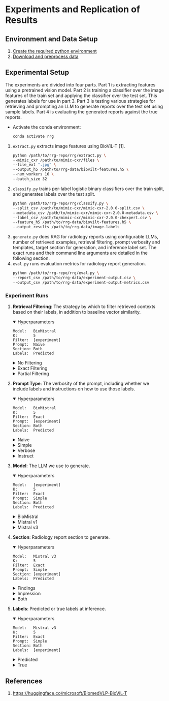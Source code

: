 # Experiments and Replication of Results

## Environment and Data Setup
1. [Create the required python environment](README.md#environment-setup)
1. [Download and preprocess data](data-ingest.md)

## Experimental Setup
The experiments are divided into four parts. Part 1 is extracting features using a pretrained vision model. Part 2 is training a classifier over the image features of the train set and applying the classifier over the test set. This generates labels for use in part 3. Part 3 is testing various strategies for retrieving and prompting an LLM to generate reports over the test set using sample labels. Part 4 is evaluating the generated reports against the true reports.
* Activate the conda environment:
    ```bash
    conda activate rrg
    ```
1. `extract.py` extracts image features using BioViL-T [1].
    ```bash
    python /path/to/rrg-repo/rrg/extract.py \
    --mimic_cxr /path/to/mimic-cxr/files \
    --file_ext ".jpg" \
    --output_h5 /path/to/rrg-data/biovilt-features.h5 \
    --num_workers 16 \
    --batch_size 32
    ```
1. `classify.py` trains per-label logistic binary classifiers over the train split, and generates labels over the test split.
    ```bash
    python /path/to/rrg-repo/rrg/classify.py \
    --split_csv /path/to/mimic-cxr/mimic-cxr-2.0.0-split.csv \
    --metadata_csv /path/to/mimic-cxr/mimic-cxr-2.0.0-metadata.csv \
    --label_csv /path/to/mimic-cxr/mimic-cxr-2.0.0-chexpert.csv \
    --feature_h5 /path/to/rrg-data/biovilt-features.h5 \
    --output_results /path/to/rrg-data/image-labels
    ```
1. `generate.py` does RAG for radiology reports using configurable LLMs, number of retrieved examples, retrieval filtering, prompt verbosity and templates, target section for generation, and inference label set. The exact runs and their command line arguments are detailed in the following section.
1. `eval.py` runs evaluation metrics for radiology report generation.
    ```bash
    python /path/to/rrg-repo/rrg/eval.py \
    --report_csv /path/to/rrg-data/experiment-output.csv \
    --output_csv /path/to/rrg-data/experiment-output-metrics.csv
    ```

### Experiment Runs
1. **Retrieval Filtering**: The strategy by which to filter retrieved contexts based on their labels, in addition to baseline vector similarity.
    <details open>
    <summary>Hyperparameters</summary>

    ```
    Model:   BioMistral
    K:       5
    Filter:  [experiment]
    Prompt:  Naive
    Section: Both
    Labels:  Predicted
    ```
    </details>
    <details>
    <summary>No Filtering</summary>

    ```bash
    python /path/to/rrg-repo/rrg/generate.py \
    --model BioMistral/BioMistral-7B \
    --k 5 \
    --filter_type no-filter \
    --prompt_type naive \
    --section_type both \
    --batch_size 32 \
    --prompt_yaml /path/to/rrg-repo/rrg/prompts.yaml \
    --split_csv /path/to/mimic-cxr/mimic-cxr-2.0.0-split.csv \
    --metadata_csv /path/to/mimic-cxr/mimic-cxr-2.0.0-metadata.csv \
    --true_label_csv /path/to/mimic-cxr/mimic-cxr-2.0.0-chexpert.csv \
    --predicted_label_csv /path/to/rrg-data/image-labels/pred_pr.csv \
    --report_csv /path/to/mimic-cxr/mimic_cxr_sectioned.csv \
    --feature_h5 /path/to/rrg-data/biovilt-features.h5 \
    --output_dir /path/to/rrg-data/exp-filter
    ```
    </details>
    <details>
    <summary>Exact Filtering</summary>

    ```bash
    python /path/to/rrg-repo/rrg/generate.py \
    --model BioMistral/BioMistral-7B \
    --k 5 \
    --filter_type exact \
    --prompt_type naive \
    --section_type both \
    --batch_size 32 \
    --prompt_yaml /path/to/rrg-repo/rrg/prompts.yaml \
    --split_csv /path/to/mimic-cxr/mimic-cxr-2.0.0-split.csv \
    --metadata_csv /path/to/mimic-cxr/mimic-cxr-2.0.0-metadata.csv \
    --true_label_csv /path/to/mimic-cxr/mimic-cxr-2.0.0-chexpert.csv \
    --predicted_label_csv /path/to/rrg-data/image-labels/pred_pr.csv \
    --report_csv /path/to/mimic-cxr/mimic_cxr_sectioned.csv \
    --feature_h5 /path/to/rrg-data/biovilt-features.h5 \
    --output_dir /path/to/rrg-data/exp-filter
    ```
    </details>
    <details>
    <summary>Partial Filtering</summary>

    ```bash
    python /path/to/rrg-repo/rrg/generate.py \
    --model BioMistral/BioMistral-7B \
    --k 5 \
    --filter_type partial \
    --prompt_type naive \
    --section_type both \
    --batch_size 32 \
    --prompt_yaml /path/to/rrg-repo/rrg/prompts.yaml \
    --split_csv /path/to/mimic-cxr/mimic-cxr-2.0.0-split.csv \
    --metadata_csv /path/to/mimic-cxr/mimic-cxr-2.0.0-metadata.csv \
    --true_label_csv /path/to/mimic-cxr/mimic-cxr-2.0.0-chexpert.csv \
    --predicted_label_csv /path/to/rrg-data/image-labels/pred_pr.csv \
    --report_csv /path/to/mimic-cxr/mimic_cxr_sectioned.csv \
    --feature_h5 /path/to/rrg-data/biovilt-features.h5 \
    --output_dir /path/to/rrg-data/exp-filter
    ```
    </details>

1. **Prompt Type**: The verbosity of the prompt, including whether we include labels and instructions on how to use those labels.
    <details open>
    <summary>Hyperparameters</summary>

    ```
    Model:   BioMistral
    K:       5
    Filter:  Exact
    Prompt:  [experiment]
    Section: Both
    Labels:  Predicted
    ```
    </details>
    <details>
    <summary>Naive</summary>

    ```bash
    python /path/to/rrg-repo/rrg/generate.py \
    --model BioMistral/BioMistral-7B \
    --k 5 \
    --filter_type exact \
    --prompt_type naive \
    --section_type both \
    --batch_size 32 \
    --prompt_yaml /path/to/rrg-repo/rrg/prompts.yaml \
    --split_csv /path/to/mimic-cxr/mimic-cxr-2.0.0-split.csv \
    --metadata_csv /path/to/mimic-cxr/mimic-cxr-2.0.0-metadata.csv \
    --true_label_csv /path/to/mimic-cxr/mimic-cxr-2.0.0-chexpert.csv \
    --predicted_label_csv /path/to/rrg-data/image-labels/pred_pr.csv \
    --report_csv /path/to/mimic-cxr/mimic_cxr_sectioned.csv \
    --feature_h5 /path/to/rrg-data/biovilt-features.h5 \
    --output_dir /path/to/rrg-data/exp-prompt
    ```
    </details>
    <details>
    <summary>Simple</summary>

    ```bash
    python /path/to/rrg-repo/rrg/generate.py \
    --model BioMistral/BioMistral-7B \
    --k 5 \
    --filter_type exact \
    --prompt_type simple \
    --section_type both \
    --batch_size 32 \
    --prompt_yaml /path/to/rrg-repo/rrg/prompts.yaml \
    --split_csv /path/to/mimic-cxr/mimic-cxr-2.0.0-split.csv \
    --metadata_csv /path/to/mimic-cxr/mimic-cxr-2.0.0-metadata.csv \
    --true_label_csv /path/to/mimic-cxr/mimic-cxr-2.0.0-chexpert.csv \
    --predicted_label_csv /path/to/rrg-data/image-labels/pred_pr.csv \
    --report_csv /path/to/mimic-cxr/mimic_cxr_sectioned.csv \
    --feature_h5 /path/to/rrg-data/biovilt-features.h5 \
    --output_dir /path/to/rrg-data/exp-prompt
    ```
    </details>
    <details>
    <summary>Verbose</summary>

    ```bash
    python /path/to/rrg-repo/rrg/generate.py \
    --model BioMistral/BioMistral-7B \
    --k 5 \
    --filter_type exact \
    --prompt_type verbose \
    --section_type both \
    --batch_size 32 \
    --prompt_yaml /path/to/rrg-repo/rrg/prompts.yaml \
    --split_csv /path/to/mimic-cxr/mimic-cxr-2.0.0-split.csv \
    --metadata_csv /path/to/mimic-cxr/mimic-cxr-2.0.0-metadata.csv \
    --true_label_csv /path/to/mimic-cxr/mimic-cxr-2.0.0-chexpert.csv \
    --predicted_label_csv /path/to/rrg-data/image-labels/pred_pr.csv \
    --report_csv /path/to/mimic-cxr/mimic_cxr_sectioned.csv \
    --feature_h5 /path/to/rrg-data/biovilt-features.h5 \
    --output_dir /path/to/rrg-data/exp-prompt
    ```
    </details>
    <details>
    <summary>Instruct</summary>

    ```bash
    python /path/to/rrg-repo/rrg/generate.py \
    --model BioMistral/BioMistral-7B \
    --k 5 \
    --filter_type exact \
    --prompt_type instruct \
    --section_type both \
    --batch_size 32 \
    --prompt_yaml /path/to/rrg-repo/rrg/prompts.yaml \
    --split_csv /path/to/mimic-cxr/mimic-cxr-2.0.0-split.csv \
    --metadata_csv /path/to/mimic-cxr/mimic-cxr-2.0.0-metadata.csv \
    --true_label_csv /path/to/mimic-cxr/mimic-cxr-2.0.0-chexpert.csv \
    --predicted_label_csv /path/to/rrg-data/image-labels/pred_pr.csv \
    --report_csv /path/to/mimic-cxr/mimic_cxr_sectioned.csv \
    --feature_h5 /path/to/rrg-data/biovilt-features.h5 \
    --output_dir /path/to/rrg-data/exp-prompt
    ```
    </details>
1. **Model**: The LLM we use to generate.
    <details open>
    <summary>Hyperparameters</summary>

    ```
    Model:   [experiment]
    K:       5
    Filter:  Exact
    Prompt:  Simple
    Section: Both
    Labels:  Predicted
    ```
    </details>
    <details>
    <summary>BioMistral</summary>

    ```bash
    python /path/to/rrg-repo/rrg/generate.py \
    --model BioMistral/BioMistral-7B \
    --k 5 \
    --filter_type exact \
    --prompt_type simple \
    --section_type both \
    --batch_size 32 \
    --prompt_yaml /path/to/rrg-repo/rrg/prompts.yaml \
    --split_csv /path/to/mimic-cxr/mimic-cxr-2.0.0-split.csv \
    --metadata_csv /path/to/mimic-cxr/mimic-cxr-2.0.0-metadata.csv \
    --true_label_csv /path/to/mimic-cxr/mimic-cxr-2.0.0-chexpert.csv \
    --predicted_label_csv /path/to/rrg-data/image-labels/pred_pr.csv \
    --report_csv /path/to/mimic-cxr/mimic_cxr_sectioned.csv \
    --feature_h5 /path/to/rrg-data/biovilt-features.h5 \
    --output_dir /path/to/rrg-data/exp-model
    ```
    </details>
    <details>
    <summary>Mistral v1</summary>

    ```bash
    python /path/to/rrg-repo/rrg/generate.py \
    --model mistralai/Mistral-7B-Instruct-v0.1 \
    --k 5 \
    --filter_type exact \
    --prompt_type simple \
    --section_type both \
    --batch_size 32 \
    --prompt_yaml /path/to/rrg-repo/rrg/prompts.yaml \
    --split_csv /path/to/mimic-cxr/mimic-cxr-2.0.0-split.csv \
    --metadata_csv /path/to/mimic-cxr/mimic-cxr-2.0.0-metadata.csv \
    --true_label_csv /path/to/mimic-cxr/mimic-cxr-2.0.0-chexpert.csv \
    --predicted_label_csv /path/to/rrg-data/image-labels/pred_pr.csv \
    --report_csv /path/to/mimic-cxr/mimic_cxr_sectioned.csv \
    --feature_h5 /path/to/rrg-data/biovilt-features.h5 \
    --output_dir /path/to/rrg-data/exp-model
    ```
    </details>
    <details>
    <summary>Mistral v3</summary>

    ```bash
    python /path/to/rrg-repo/rrg/generate.py \
    --model mistralai/Mistral-7B-Instruct-v0.3 \
    --k 5 \
    --filter_type exact \
    --prompt_type simple \
    --section_type both \
    --batch_size 32 \
    --prompt_yaml /path/to/rrg-repo/rrg/prompts.yaml \
    --split_csv /path/to/mimic-cxr/mimic-cxr-2.0.0-split.csv \
    --metadata_csv /path/to/mimic-cxr/mimic-cxr-2.0.0-metadata.csv \
    --true_label_csv /path/to/mimic-cxr/mimic-cxr-2.0.0-chexpert.csv \
    --predicted_label_csv /path/to/rrg-data/image-labels/pred_pr.csv \
    --report_csv /path/to/mimic-cxr/mimic_cxr_sectioned.csv \
    --feature_h5 /path/to/rrg-data/biovilt-features.h5 \
    --output_dir /path/to/rrg-data/exp-model
    ```
    </details>
1. **Section**: Radiology report section to generate.
    <details open>
    <summary>Hyperparameters</summary>

    ```
    Model:   Mistral v3
    K:       5
    Filter:  Exact
    Prompt:  Simple
    Section: [experiment]
    Labels:  Predicted
    ```
    </details>
    <details>
    <summary>Findings</summary>

    ```bash
    python /path/to/rrg-repo/rrg/generate.py \
    --model mistralai/Mistral-7B-Instruct-v0.3 \
    --k 5 \
    --filter_type exact \
    --prompt_type simple \
    --section_type findings \
    --batch_size 32 \
    --prompt_yaml /path/to/rrg-repo/rrg/prompts.yaml \
    --split_csv /path/to/mimic-cxr/mimic-cxr-2.0.0-split.csv \
    --metadata_csv /path/to/mimic-cxr/mimic-cxr-2.0.0-metadata.csv \
    --true_label_csv /path/to/mimic-cxr/mimic-cxr-2.0.0-chexpert.csv \
    --predicted_label_csv /path/to/rrg-data/image-labels/pred_pr.csv \
    --report_csv /path/to/mimic-cxr/mimic_cxr_sectioned.csv \
    --feature_h5 /path/to/rrg-data/biovilt-features.h5 \
    --output_dir /path/to/rrg-data/exp-section
    ```
    </details>
    <details>
    <summary>Impression</summary>

    ```bash
    python /path/to/rrg-repo/rrg/generate.py \
    --model mistralai/Mistral-7B-Instruct-v0.3 \
    --k 5 \
    --filter_type exact \
    --prompt_type simple \
    --section_type impression \
    --batch_size 32 \
    --prompt_yaml /path/to/rrg-repo/rrg/prompts.yaml \
    --split_csv /path/to/mimic-cxr/mimic-cxr-2.0.0-split.csv \
    --metadata_csv /path/to/mimic-cxr/mimic-cxr-2.0.0-metadata.csv \
    --true_label_csv /path/to/mimic-cxr/mimic-cxr-2.0.0-chexpert.csv \
    --predicted_label_csv /path/to/rrg-data/image-labels/pred_pr.csv \
    --report_csv /path/to/mimic-cxr/mimic_cxr_sectioned.csv \
    --feature_h5 /path/to/rrg-data/biovilt-features.h5 \
    --output_dir /path/to/rrg-data/exp-section
    ```
    </details>
    <details>
    <summary>Both</summary>

    ```bash
    python /path/to/rrg-repo/rrg/generate.py \
    --model mistralai/Mistral-7B-Instruct-v0.3 \
    --k 5 \
    --filter_type exact \
    --prompt_type simple \
    --section_type both \
    --batch_size 32 \
    --prompt_yaml /path/to/rrg-repo/rrg/prompts.yaml \
    --split_csv /path/to/mimic-cxr/mimic-cxr-2.0.0-split.csv \
    --metadata_csv /path/to/mimic-cxr/mimic-cxr-2.0.0-metadata.csv \
    --true_label_csv /path/to/mimic-cxr/mimic-cxr-2.0.0-chexpert.csv \
    --predicted_label_csv /path/to/rrg-data/image-labels/pred_pr.csv \
    --report_csv /path/to/mimic-cxr/mimic_cxr_sectioned.csv \
    --feature_h5 /path/to/rrg-data/biovilt-features.h5 \
    --output_dir /path/to/rrg-data/exp-section
    ```
    </details>
1. **Labels**: Predicted or true labels at inference.
    <details open>
    <summary>Hyperparameters</summary>

    ```
    Model:   Mistral v3
    K:       5
    Filter:  Exact
    Prompt:  Simple
    Section: Both
    Labels:  [experiment]
    ```
    </details>
    <details>
    <summary>Predicted</summary>

    ```bash
    python /path/to/rrg-repo/rrg/generate.py \
    --model mistralai/Mistral-7B-Instruct-v0.3 \
    --k 5 \
    --filter_type exact \
    --prompt_type simple \
    --section_type both \
    --batch_size 32 \
    --prompt_yaml /path/to/rrg-repo/rrg/prompts.yaml \
    --split_csv /path/to/mimic-cxr/mimic-cxr-2.0.0-split.csv \
    --metadata_csv /path/to/mimic-cxr/mimic-cxr-2.0.0-metadata.csv \
    --true_label_csv /path/to/mimic-cxr/mimic-cxr-2.0.0-chexpert.csv \
    --predicted_label_csv /path/to/rrg-data/image-labels/pred_pr.csv \
    --report_csv /path/to/mimic-cxr/mimic_cxr_sectioned.csv \
    --feature_h5 /path/to/rrg-data/biovilt-features.h5 \
    --output_dir /path/to/rrg-data/exp-labels
    ```
    </details>
    <details>
    <summary>True</summary>

    ```bash
    python /path/to/rrg-repo/rrg/generate.py \
    --model mistralai/Mistral-7B-Instruct-v0.3 \
    --k 5 \
    --filter_type exact \
    --prompt_type simple \
    --section_type both \
    --batch_size 32 \
    --prompt_yaml /path/to/rrg-repo/rrg/prompts.yaml \
    --split_csv /path/to/mimic-cxr/mimic-cxr-2.0.0-split.csv \
    --metadata_csv /path/to/mimic-cxr/mimic-cxr-2.0.0-metadata.csv \
    --true_label_csv /path/to/mimic-cxr/mimic-cxr-2.0.0-chexpert.csv \
    --report_csv /path/to/mimic-cxr/mimic_cxr_sectioned.csv \
    --feature_h5 /path/to/rrg-data/biovilt-features.h5 \
    --output_dir /path/to/rrg-data/exp-labels
    ```
    </details>

## References
1. https://huggingface.co/microsoft/BiomedVLP-BioViL-T

